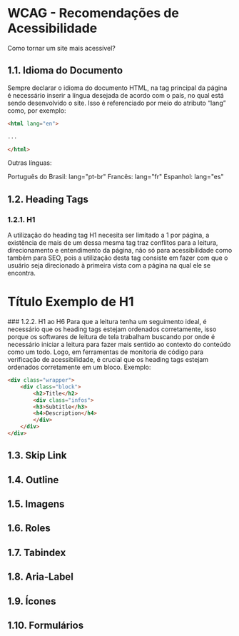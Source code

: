 # WCAG - Recomendações de Acessibilidade
Como tornar um site mais acessível?

## 1.1. Idioma do Documento
Sempre declarar o idioma do documento HTML, na tag principal da página <html> é necessário inserir a língua desejada de acordo com o país, no qual está sendo desenvolvido o site. Isso é referenciado por meio do atributo “lang” como, por exemplo:

```html
<html lang="en">

...

</html>
```
Outras línguas:

Português do Brasil: lang="pt-br"
Francês: lang="fr"
Espanhol: lang="es"

## 1.2. Heading Tags
### 1.2.1. H1
A utilização do heading tag H1 necesita ser limitado a 1 por página, a existência de mais de um dessa mesma tag traz conflitos para a leitura, direcionamento e entendimento da página, não só para acessibilidade como também para SEO, pois a utilização desta tag consiste em fazer com que o usuário seja direcionado à primeira vista com a página na qual ele se encontra.

<h1>Título Exemplo de H1</h1>
### 1.2.2. H1 ao H6
Para que a leitura tenha um seguimento ideal, é necessário que os heading tags estejam ordenados corretamente, isso porque os softwares de leitura de tela trabalham buscando por onde é necessário iniciar a leitura para fazer mais sentido ao contexto do conteúdo como um todo. Logo, em ferramentas de monitoria de código para verificação de acessibilidade, é crucial que os heading tags estejam ordenados corretamente em um bloco. Exemplo:

```html
<div class="wrapper">
    <div class="block">
        <h2>Title</h2>
        <div class="infos">
        <h3>Subtitle</h3>
        <h4>Description</h4>
        </div>
    </div>
</div>
```
## 1.3. Skip Link
## 1.4. Outline
## 1.5. Imagens
## 1.6. Roles
## 1.7. Tabindex
## 1.8. Aria-Label
## 1.9. Ícones
## 1.10. Formulários